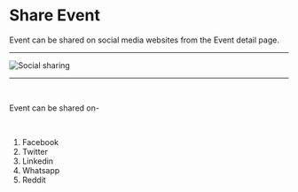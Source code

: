# Share Event 

Event can be shared on social media websites from the Event detail page.

---

![Social sharing](https://eventmie-pro-docs.classiebit.com/images/social-sharing.jpg "Social sharing")

---

<br>

Event can be shared on- 

<br>

1. Facebook
2. Twitter
3. Linkedin
4. Whatsapp
5. Reddit
